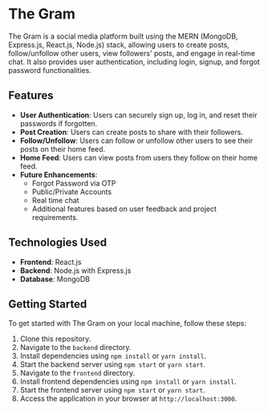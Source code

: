 # The Gram

The Gram is a social media platform built using the MERN (MongoDB, Express.js, React.js, Node.js) stack, allowing users to create posts, follow/unfollow other users, view followers' posts, and engage in real-time chat. It also provides user authentication, including login, signup, and forgot password functionalities.

## Features

- **User Authentication**: Users can securely sign up, log in, and reset their passwords if forgotten.
- **Post Creation**: Users can create posts to share with their followers.
- **Follow/Unfollow**: Users can follow or unfollow other users to see their posts on their home feed.
- **Home Feed**: Users can view posts from users they follow on their home feed.
- **Future Enhancements**:
  - Forgot Password via OTP
  - Public/Private Accounts
  - Real time chat
  - Additional features based on user feedback and project requirements.

## Technologies Used

- **Frontend**: React.js
- **Backend**: Node.js with Express.js
- **Database**: MongoDB

## Getting Started

To get started with The Gram on your local machine, follow these steps:

1. Clone this repository.
2. Navigate to the `backend` directory.
3. Install dependencies using `npm install` or `yarn install`.
4. Start the backend server using `npm start` or `yarn start`.
5. Navigate to the `frontend` directory.
6. Install frontend dependencies using `npm install` or `yarn install`.
7. Start the frontend server using `npm start` or `yarn start`.
8. Access the application in your browser at `http://localhost:3000`.
